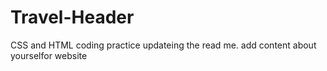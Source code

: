 # Travel-Header
CSS and HTML coding practice
updateing the read me. add content about yourselfor website